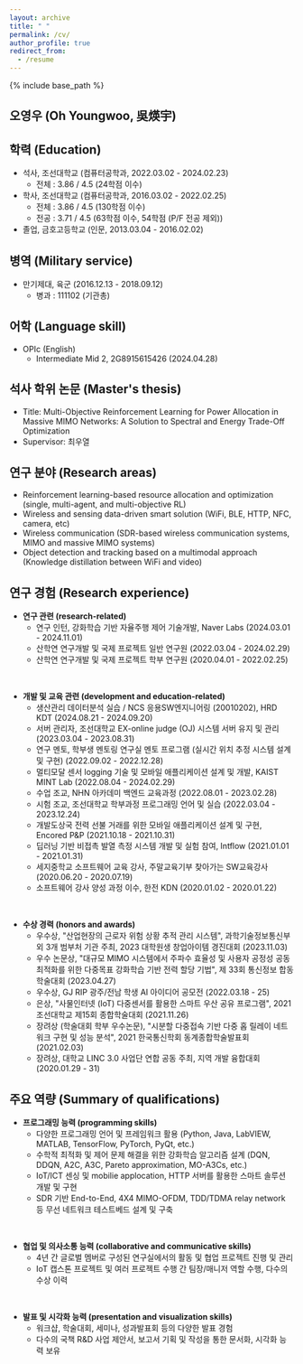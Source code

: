 ```yaml
---
layout: archive
title: " "
permalink: /cv/
author_profile: true
redirect_from:
  - /resume
---
```


{% include base_path %}

오영우 (Oh Youngwoo, 吳煐宇)
---

<!-- 경력 (Work experience)
---
* POSCO (Will join in 2025)
  * Decision Intelligence Researcher -->

학력 (Education)
---
* 석사, 조선대학교 (컴퓨터공학과, 2022.03.02 - 2024.02.23)
  * 전체 : 3.86 / 4.5 (24학점 이수)
* 학사, 조선대학교 (컴퓨터공학과, 2016.03.02 - 2022.02.25)
  * 전체 : 3.86 / 4.5 (130학점 이수)
  * 전공 : 3.71 / 4.5 (63학점 이수, 54학점 (P/F 전공 제외))
* 졸업, 금호고등학교 (인문, 2013.03.04 - 2016.02.02)

병역 (Military service)
---
* 만기제대, 육군 (2016.12.13 - 2018.09.12)
  * 병과 : 111102 (기관총)

어학 (Language skill)
---
* OPIc (English)
  * Intermediate Mid 2, 2G8915615426 (2024.04.28)

석사 학위 논문 (Master's thesis)
---
* Title: Multi-Objective Reinforcement Learning for Power Allocation in Massive MIMO Networks: A Solution to Spectral and Energy Trade-Off Optimization
* Supervisor: 최우열

연구 분야 (Research areas)
---
* Reinforcement learning-based resource allocation and optimization (single, multi-agent, and multi-objective RL)
* Wireless and sensing data-driven smart solution (WiFi, BLE, HTTP, NFC, camera, etc)
* Wireless communication (SDR-based wireless communication systems, MIMO and massive MIMO systems)
* Object detection and tracking based on a multimodal approach (Knowledge distillation between WiFi and video)

연구 경험 (Research experience)
---
* **연구 관련 (research-related)**
  * 연구 인턴, 강화학습 기반 자율주행 제어 기술개발, Naver Labs (2024.03.01 - 2024.11.01)
  * 산학연 연구개발 및 국제 프로젝트 일반 연구원 (2022.03.04 - 2024.02.29)
  * 산학연 연구개발 및 국제 프로젝트 학부 연구원 (2020.04.01 - 2022.02.25)
<br>

* **개발 및 교육 관련 (development and education-related)**
  * 생산관리 데이터분석 실습 / NCS 응용SW엔지니어링 (20010202), HRD KDT (2024.08.21 - 2024.09.20)
  * 서버 관리자, 조선대학교 EX-online judge (OJ) 시스템 서버 유지 및 관리 (2023.03.04 - 2023.08.31)
  * 연구 멘토, 학부생 멘토링 연구실 멘토 프로그램 (실시간 위치 추정 시스템 설계 및 구현) (2022.09.02 - 2022.12.28)
  * 멀티모달 센서 logging 기술 및 모바일 애플리케이션 설계 및 개발, KAIST MINT Lab (2022.08.04 - 2024.02.29)
  * 수업 조교, NHN 아카데미 백엔드 교육과정 (2022.08.01 - 2023.02.28)
  * 시험 조교, 조선대학교 학부과정 프로그래밍 언어 및 실습 (2022.03.04 - 2023.12.24)
  * 개발도상국 전력 선불 거래를 위한 모바일 애플리케이션 설계 및 구현, Encored P&P (2021.10.18 - 2021.10.31)​
  * 딥러닝 기반 비접촉 발열 측정 시스템 개발 및 실험 참여, Intflow (2021.01.01 - 2021.01.31)
  * 세지중학교 소프트웨어 교육 강사, 주말교육기부 찾아가는 SW교육강사 (2020.06.20 - 2020.07.19)
  * 소프트웨어 강사 양성 과정 이수, 한전 KDN (2020.01.02 - 2020.01.22)
<br>

* **수상 경력 (honors and awards)**
  * 우수상, "산업현장의 근로자 위험 상황 추적 관리 시스템", 과학기술정보통신부 외 3개 범부처 기관 주최, 2023 대학원생 창업아이템 경진대회 (2023.11.03)
  * 우수 논문상, "대규모 MIMO 시스템에서 주파수 효율성 및 사용자 공정성 공동 최적화를 위한 다중목표 강화학습 기반 전력 할당 기법", 제 33회 통신정보 합동학술대회 (2023.04.27)
  * 우수상, GJ RIP 광주/전남 학생 AI 아이디어 공모전 (2022.03.18 - 25)
  * 은상, "사물인터넷 (IoT) 다중센서를 활용한 스마트 우산 공유 프로그램", 2021 조선대학교 제15회 종합학술대회 (2021.11.26)
  * 장려상 (학술대회 학부 우수논문), "시분할 다중접속 기반 다중 홉 릴레이 네트워크 구현 및 성능 분석", 2021 한국통신학회 동계종합학술발표회 (2021.02.03)
  * 장려상, 대학교 LINC 3.0 사업단 연합 공동 주최, 지역 개발 융합대회 (2020.01.29 - 31)

주요 역량 (Summary of qualifications)
---
* **프로그래밍 능력 (programming skills)**
  * 다양한 프로그래밍 언어 및 프레임워크 활용 (Python, Java, LabVIEW, MATLAB, TensorFlow, PyTorch, PyQt, etc.)
  * 수학적 최적화 및 제어 문제 해결을 위한 강화학습 알고리즘 설계 (DQN, DDQN, A2C, A3C, Pareto approximation, MO-A3Cs, etc.)
  * IoT/ICT 센싱 및 mobilie applocation, HTTP 서버를 활용한 스마트 솔루션 개발 및 구현
  * SDR 기반 End-to-End, 4X4 MIMO-OFDM, TDD/TDMA relay network 등 무선 네트워크 테스트베드 설계 및 구축
<br>

* **협업 및 의사소통 능력 (collaborative and communicative skills)**
  * 4년 간 글로벌 멤버로 구성된 연구실에서의 활동 및 협업 프로젝트 진행 및 관리
  * IoT 캡스톤 프로젝트 및 여러 프로젝트 수행 간 팀장/매니저 역할 수행, 다수의 수상 이력
<br>

* **발표 및 시각화 능력 (presentation and visualization skills)**
  * 워크샵, 학술대회, 세미나, 성과발표회 등의 다양한 발표 경험
  * 다수의 국책 R&D 사업 제안서, 보고서 기획 및 작성을 통한 문서화, 시각화 능력 보유

<!-- 소속 학회 (Professional memberships)
---
  * graduate student member, IEEE (2021 ~ present)
  * 학생회원, 한국전자파학회 (2021 ~ present)
  * 학생회원, 한국통신학회 (2020 ~ present)
  * 학생회원, 대한전자공학회 (2020 ~ present)
  * 학생회원, 한국스마트미디어학회 (2020 ~ present) -->

<!-- <embed src="{{ site.baseurl }}/files/mycv.pdf" width="600" height="700" type='application/pdf'> -->

<!-- 자격증 (Certifications)
---
  * 정보처리기사
  * 언플러그드코딩지도사 1급
  * 인성코딩지도사
  * AICE Associate
  * 한국사 2급 -->